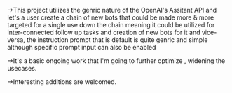 ->This project utilizes the genric nature of the OpenAI's Assitant API and let's a user create a chain of new bots that could be made more & more targeted for a single use down the chain meaning it could be utilized for inter-connected follow up tasks and creation of new bots for it and vice-versa, the instruction prompt that is default is quite genric and simple although specific prompt input can also be enabled

->It's a basic ongoing work that I'm going to further optimize , widening the usecases.

->Interesting additions are welcomed.
